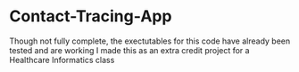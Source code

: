 # Contact-Tracing-App
Though not fully complete, the exectutables for this code have already been tested and are working
I made this as an extra credit project for a Healthcare Informatics class

